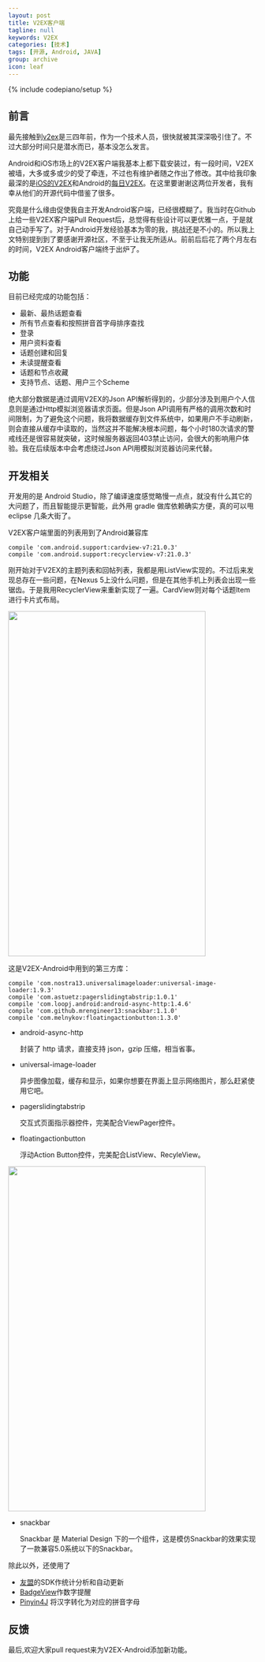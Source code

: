 ```yaml
---
layout: post
title: V2EX客户端
tagline: null
keywords: V2EX
categories: [技术]
tags: [开源, Android, JAVA]
group: archive
icon: leaf
---
```


{% include codepiano/setup %}

## 前言
最先接触到[v2ex](http://www.v2ex.com)是三四年前，作为一个技术人员，很快就被其深深吸引住了。不过大部分时间只是潜水而已，基本没怎么发言。

Android和iOS市场上的V2EX客户端我基本上都下载安装过，有一段时间，V2EX被墙，大多或多或少的受了牵连，不过也有维护者随之作出了修改。其中给我印象最深的是[iOS的V2EX](https://itunes.apple.com/us/app/v2ex-chuang-yi-gong-zuo-zhe/id898181535?ls=1&mt=8)和Android的[每日V2EX](https://play.google.com/store/apps/details?id=com.yugy.v2ex.daily)。在这里要谢谢这两位开发者，我有幸从他们的开源代码中借鉴了很多。

究竟是什么缘由促使我自主开发Android客户端，已经很模糊了。我当时在Github上给一些V2EX客户端Pull Request后，总觉得有些设计可以更优雅一点，于是就自己动手写了。对于Android开发经验基本为零的我，挑战还是不小的。所以我上文特别提到到了要感谢开源社区，不至于让我无所适从。前前后后花了两个月左右的时间，V2EX Android客户端终于出炉了。

## 功能
目前已经完成的功能包括：
 
 - 最新、最热话题查看
 - 所有节点查看和按照拼音首字母排序查找
 - 登录
 - 用户资料查看
 - 话题创建和回复
 - 未读提醒查看
 - 话题和节点收藏
 - 支持节点、话题、用户三个Scheme

绝大部分数据是通过调用V2EX的Json
API解析得到的，少部分涉及到用户个人信息则是通过Http模拟浏览器请求页面。但是Json API调用有严格的调用次数和时间限制，为了避免这个问题，我将数据缓存到文件系统中，如果用户不手动刷新，则会直接从缓存中读取的，当然这并不能解决根本问题，每个小时180次请求的警戒线还是很容易就突破，这时候服务器返回403禁止访问，会很大的影响用户体验。我在后续版本中会考虑绕过Json API用模拟浏览器访问来代替。

## 开发相关
开发用的是 Android Studio，除了编译速度感觉略慢一点点，就没有什么其它的大问题了，而且智能提示更智能，此外用 gradle 做库依赖确实方便，真的可以甩 eclipse 几条大街了。

V2EX客户端里面的列表用到了Android兼容库

    compile 'com.android.support:cardview-v7:21.0.3'
    compile 'com.android.support:recyclerview-v7:21.0.3'
    
刚开始对于V2EX的主题列表和回帖列表，我都是用ListView实现的。不过后来发现总存在一些问题，在Nexus 5上没什么问题，但是在其他手机上列表会出现一些锯齿。于是我用RecyclerView来重新实现了一遍。CardView则对每个话题Item进行卡片式布局。

<img src="https://raw.github.com/greatyao/v2ex-android/master/snapshots/hot.png" width="400" height="700"/>


这是V2EX-Android中用到的第三方库：

    compile 'com.nostra13.universalimageloader:universal-image-loader:1.9.3'
    compile 'com.astuetz:pagerslidingtabstrip:1.0.1'
    compile 'com.loopj.android:android-async-http:1.4.6'
    compile 'com.github.mrengineer13:snackbar:1.1.0'
    compile 'com.melnykov:floatingactionbutton:1.3.0'

- android-async-http

    封装了 http 请求，直接支持 json，gzip 压缩，相当省事。

- universal-image-loader

    异步图像加载，缓存和显示，如果你想要在界面上显示网络图片，那么赶紧使用它吧。

- pagerslidingtabstrip

    交互式页面指示器控件，完美配合ViewPager控件。

- floatingactionbutton

    浮动Action Button控件，完美配合ListView、RecyleView。

<img src="https://raw.github.com/greatyao/v2ex-android/master/snapshots/favor.png" width="400" height="700"/>

- snackbar

     Snackbar 是 Material Design 下的一个组件，这是模仿Snackbar的效果实现了一款兼容5.0系统以下的Snackbar。
    

除此以外，还使用了

- [友盟](http://www.umeng.com)的SDK作统计分析和自动更新
- [BadgeView](https://github.com/stefanjauker/BadgeView)作数字提醒
- [Pinyin4J](http://pinyin4j.sourceforge.net) 将汉字转化为对应的拼音字母

## 反馈

最后,欢迎大家pull request来为V2EX-Android添加新功能。
